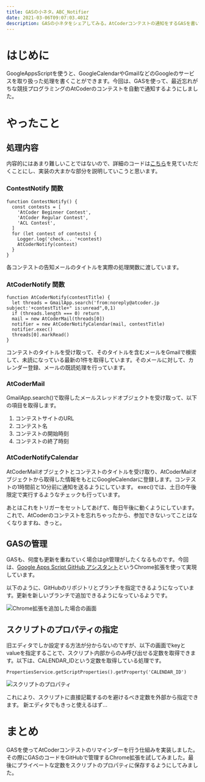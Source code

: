 ```yaml
---
title: GASの小ネタ。ABC_Notifier
date: 2021-03-06T09:07:03.401Z
description: GASの小ネタをシェアしてみる。AtCoderコンテストの通知をするGASを書いて運用してます。
---
```

# はじめに

GoogleAppsScriptを使うと、GoogleCalendarやGmailなどのGoogleのサービスを取り扱った処理を書くことができます。今回は、GASを使って、最近忘れがちな競技プログラミングのAtCoderのコンテストを自動で通知するようにしました。

# やったこと

## 処理内容

内容的にはあまり難しいことではないので、詳細のコードは[こちら](https://github.com/kuroneko913/ABC_Notifier)を見ていただくことにし、実装の大まかな部分を説明していこうと思います。

### ContestNotify 関数

```
function ContestNotify() {
  const contests = [
    'AtCoder Beginner Contest',
    'AtCoder Regular Contest',
    'ACL Contest',
  ]
  for (let contest of contests) {
    Logger.log('check... '+contest)
    AtCoderNotify(contest)
  }
}
```

各コンテストの告知メールのタイトルを実際の処理関数に渡しています。

### AtCoderNotify 関数

```
function AtCoderNotify(contestTitle) {
  let threads = GmailApp.search('from:noreply@atcoder.jp subject:'+contestTitle+" is:unread",0,1)
  if (threads.length === 0) return
  mail = new AtCoderMail(threads[0])
  notifier = new AtCoderNotifyCalendar(mail, contestTitle)
  notifier.exec()
  threads[0].markRead()
}
```

コンテストのタイトルを受け取って、そのタイトルを含むメールをGmailで検索して、未読になっている最新の1件を取得しています。そのメールに対して、カレンダー登録、メールの既読処理を行っています。

### AtCoderMail

GmailApp.search()で取得したメールスレッドオブジェクトを受け取って、以下の項目を取得します。

1. コンテストサイトのURL
2. コンテスト名
3. コンテストの開始時刻
4. コンテストの終了時刻

### AtCoderNotifyCalendar

AtCoderMailオブジェクトとコンテストのタイトルを受け取り、AtCoderMailオブジェクトから取得した情報をもとにGoogleCalendarに登録します。コンテストの1時間前と10分前に通知を送るようにしています。
exec()では、土日の午後限定で実行するようなチェックも行っています。

あとはこれをトリガーをセットしてあげて、毎日午後に動くようにしています。
これで、AtCoderのコンテストを忘れちゃったから、参加できないってことはなくなりますね、きっと。

## GASの管理

GASも、何度も更新を重ねていく場合はgit管理がしたくなるものです。今回は、[Google Apps Script GitHub アシスタント](https://chrome.google.com/webstore/detail/google-apps-script-github/lfjcgcmkmjjlieihflfhjopckgpelofo?hl=ja)というChrome拡張を使って実現しています。

以下のように、GitHubのリポジトリとブランチを指定できるようになっています。更新を新しいブランチで追加できるようになっているようです。

![Chrome拡張を追加した場合の画面](/images/uploaded/20210306-185416.png)

## スクリプトのプロパティの指定
旧エディタでしか設定する方法が分からないのですが、以下の画面でkeyとvalueを指定することで、スクリプト内部からのみ呼び出せる定数を取得できます。以下は、CALENDAR_IDという定数を取得している処理です。
```
PropertiesService.getScriptProperties().getProperty('CALENDAR_ID')
```

![スクリプトのプロパティ](/images/uploaded/20210306-190009.png)

これにより、スクリプトに直接記載するのを避けるべき定数を外部から指定できます。
新エディタでもきっと使えるはず...

# まとめ
GASを使ってAtCoderコンテストのリマインダーを行う仕組みを実装しました。その際にGASのコードをGitHubで管理するChrome拡張を試してみました。最後にプライベートな定数をスクリプトのプロパティに保存するようにしてみました。

